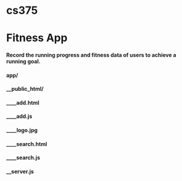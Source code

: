 # cs375
# Fitness App

#### Record the running progress and fitness data of users to achieve a running goal.

#### app/
#### __public_html/
#### ____add.html
#### ____add.js
#### ____logo.jpg
#### ____search.html
#### ____search.js
#### __server.js
